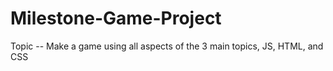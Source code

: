 # Milestone-Game-Project 
Topic --
Make a game using all aspects of the 3 main topics, JS, HTML, and CSS

